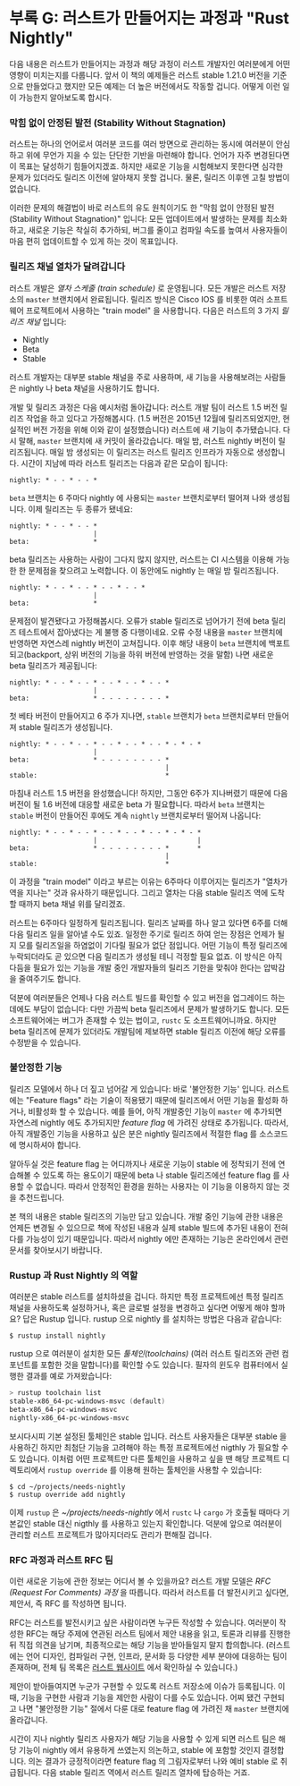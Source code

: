 # 부록 G: 러스트가 만들어지는 과정과 "Rust Nightly"

다음 내용은 러스트가 만들어지는 과정과 해당 과정이
러스트 개발자인 여러분에게 어떤 영향이 미치는지를 다룹니다.
앞서 이 책의 예제들은 러스트 stable 1.21.0 버전을 기준으로
만들었다고 했지만 모든 예제는 더 높은 버전에서도 작동할 겁니다.
어떻게 이런 일이 가능한지 알아보도록 합시다.

### 막힘 없이 안정된 발전 (Stability Without Stagnation)

러스트는 하나의 언어로서 여러분 코드를 여러 방면으로 관리하는 동시에
여러분이 안심하고 위에 무언가 지을 수 있는 단단한 기반을 마련해야 합니다.
언어가 자주 변경된다면 이 목표는 달성하기 힘들어지겠죠. 하지만 새로운
기능을 시험해보지 못한다면 심각한 문제가 있더라도 릴리즈 이전에 알아채지
못할 겁니다. 물론, 릴리즈 이후엔 고칠 방법이 없습니다.

이러한 문제의 해결법이 바로 러스트의 유도 원칙이기도 한
"막힘 없이 안정된 발전(Stability Without Stagnation)" 입니다:
모든 업데이트에서 발생하는 문제를 최소화하고, 새로운 기능은 착실히 추가하되,
버그를 줄이고 컴파일 속도를 높여서 사용자들이 마음 편히 업데이트할 수 있게 하는 것이 목표입니다.

### 릴리즈 채널 열차가 달려갑니다

러스트 개발은 *열차 스케줄 (train schedule)* 로 운영됩니다. 모든 개발은
러스트 저장소의 `master` 브랜치에서 완료됩니다. 릴리즈 방식은 Cisco IOS 를
비롯한 여러 소프트웨어 프로젝트에서 사용하는 "train model" 을 사용합니다.
다음은 러스트의 3 가지 *릴리즈 채널* 입니다:

* Nightly
* Beta
* Stable

러스트 개발자는 대부분 stable 채널을 주로 사용하며,
새 기능을 사용해보려는 사람들은 nightly 나 beta 채널을 사용하기도 합니다.

개발 및 릴리즈 과정은 다음 예시처럼 돌아갑니다: 러스트 개발 팀이 러스트
1.5 버전 릴리즈 작업을 하고 있다고 가정해봅시다. (1.5 버전은 2015년
12월에 릴리즈되었지만, 현실적인 버전 가정을 위해 이와 같이 설정했습니다)
러스트에 새 기능이 추가됐습니다. 다시 말해, `master` 브랜치에 새 커밋이
올라갔습니다. 매일 밤, 러스트 nightly 버전이 릴리즈됩니다. 매일 밤
생성되는 이 릴리즈는 러스트 릴리즈 인프라가 자동으로 생성합니다.
시간이 지남에 따라 러스트 릴리즈는 다음과 같은 모습이 됩니다:

```text
nightly: * - - * - - *
```

`beta` 브랜치는 6 주마다 nightly 에 사용되는
`master` 브랜치로부터 떨어져 나와 생성됩니다.
이제 릴리즈는 두 종류가 됐네요:

```text
nightly: * - - * - - *
                     |
beta:                *
```

beta 릴리즈는 사용하는 사람이 그다지 많지 않지만, 러스트는
CI 시스템을 이용해 가능한 한 문제점을 찾으려고 노력합니다.
이 동안에도 nightly 는 매일 밤 릴리즈됩니다.

```text
nightly: * - - * - - * - - * - - *
                     |
beta:                *
```

문제점이 발견됐다고 가정해봅시다.
오류가 stable 릴리즈로 넘어가기 전에 beta 릴리즈 테스트에서 잡아냈다는 게 불행 중 다행이네요.
오류 수정 내용을 `master` 브랜치에 반영하면 자연스레 nightly 버전이 고쳐집니다.
이후 해당 내용이 `beta` 브랜치에 백포트되고(backport, 상위 버전의 기능을 하위 버전에 반영하는 것을 말함) 나면 새로운 beta 릴리즈가 제공됩니다:

```text
nightly: * - - * - - * - - * - - * - - *
                     |
beta:                * - - - - - - - - *
```

첫 베타 버전이 만들어지고 6 주가 지나면, `stable` 브랜치가
`beta` 브랜치로부터 만들어져 stable 릴리즈가 생성됩니다.

```text
nightly: * - - * - - * - - * - - * - - * - * - *
                     |
beta:                * - - - - - - - - *
                                       |
stable:                                *
```

마침내 러스트 1.5 버전을 완성했습니다! 하지만, 그동안 6주가
지나버렸기 때문에 다음 버전이 될 1.6 버전에 대응할 새로운 beta 가 필요합니다.
따라서 `beta` 브랜치는 `stable` 버전이 만들어진 후에도
계속 `nightly` 브랜치로부터 떨어져 나옵니다:

```text
nightly: * - - * - - * - - * - - * - - * - * - *
                     |                         |
beta:                * - - - - - - - - *       *
                                       |
stable:                                *
```

이 과정을 "train model" 이라고 부르는 이유는 6주마다
이루어지는 릴리즈가 "열차가 역을 지나는" 것과 유사하기 때문입니다.
그리고 열차는 다음 stable 릴리즈 역에 도착할 때까지 beta 채널 위를 달리겠죠.

러스트는 6주마다 일정하게 릴리즈됩니다. 릴리즈 날짜를 하나 알고 있다면
6주를 더해 다음 릴리즈 일을 알아낼 수도 있죠. 일정한 주기로 릴리즈 하여
얻는 장점은 언제가 될지 모를 릴리즈일을 하염없이 기다릴 필요가 없단 점입니다.
어떤 기능이 특정 릴리즈에 누락되더라도 곧 있으면 다음 릴리즈가 생성될 테니
걱정할 필요 없죠. 이 방식은 아직 다듬을 필요가 있는 기능을 개발 중인
개발자들의 릴리즈 기한을 맞춰야 한다는 압박감을 줄여주기도 합니다.

덕분에 여러분들은 언제나 다음 러스트 빌드를 확인할 수 있고 버전을
업그레이드 하는 데에도 부담이 없습니다: 다만 가끔씩 beta 릴리즈에서
문제가 발생하기도 합니다. 모든 소프트웨어에는 버그가 존재할 수 있는
법이고, `rustc` 도 소프트웨어니까요. 하지만 beta 릴리즈에 문제가 있더라도
개발팀에 제보하면 stable 릴리즈 이전에 해당 오류를 수정받을 수 있습니다.

### 불안정한 기능

릴리즈 모델에서 하나 더 짚고 넘어갈 게 있습니다:
바로 '불안정한 기능' 입니다. 러스트에는 "Feature flags" 라는 기술이
적용됐기 때문에 릴리즈에서 어떤 기능을 활성화 하거나, 비활성화 할 수 있습니다.
예를 들어, 아직 개발중인 기능이 `master` 에 추가되면 자연스레 nightly 에도
추가되지만 *feature flag* 에 가려진 상태로 추가됩니다.
따라서, 아직 개발중인 기능을 사용하고 싶은 분은 nightly 릴리즈에서
적절한 flag 를 소스코드에 명시하셔야 합니다.

알아두실 것은 feature flag 는 어디까지나 새로운 기능이
stable 에 정착되기 전에 연습해볼 수 있도록 하는 용도이기 때문에
beta 나 stable 릴리즈에선 feature flag 를 사용할 수 없습니다.
따라서 안정적인 환경을 원하는 사용자는 이 기능을
이용하지 않는 것을 추천드립니다.

본 책의 내용은 stable 릴리즈의 기능만 담고 있습니다. 개발 중인 기능에 관한
내용은 언제든 변경될 수 있으므로 책에 작성된 내용과 실제 stable 빌드에
추가된 내용이 전혀 다를 가능성이 있기 때문입니다. 따라서 nightly 에만
존재하는 기능은 온라인에서 관련 문서를 찾아보시기 바랍니다.

### Rustup 과 Rust Nightly 의 역할

여러분은 stable 러스트를 설치하셨을 겁니다.
하지만 특정 프로젝트에선 특정 릴리즈 채널을 사용하도록 설정하거나, 혹은 글로벌 설정을 변경하고 싶다면 어떻게 해야 할까요? 답은 Rustup 입니다.
rustup 으로 nightly 를 설치하는 방법은 다음과 같습니다:

```text
$ rustup install nightly
```

rustup 으로 여러분이 설치한 모든 *툴체인(toolchains)*
(여러 러스트 릴리즈와 관련 컴포넌트를 포함한 것을 말합니다)를 확인할
수도 있습니다. 필자의 윈도우 컴퓨터에서 실행한 결과를 예로 가져왔습니다:

```powershell
> rustup toolchain list
stable-x86_64-pc-windows-msvc (default)
beta-x86_64-pc-windows-msvc
nightly-x86_64-pc-windows-msvc
```

보시다시피 기본 설정된 툴체인은 stable 입니다. 러스트 사용자들은
대부분 stable 을 사용하긴 하지만 최첨단 기능을 고려해야 하는 특정
프로젝트에선 nigthly 가 필요할 수도 있습니다. 이처럼 어떤 프로젝트만
다른 툴체인을 사용하고 싶을 땐 해당 프로젝트 디렉토리에서
`rustup override` 를 이용해 원하는 툴체인을 사용할 수 있습니다:

```text
$ cd ~/projects/needs-nightly
$ rustup override add nightly
```

이제 `rustup` 은 *~/projects/needs-nightly* 에서
`rustc` 나 `cargo` 가 호출될 때마다 기본값인 stable 대신
nigthly 를 사용하고 있는지 확인합니다. 덕분에 앞으로 여러분이
관리할 러스트 프로젝트가 많아지더라도 관리가 편해질 겁니다.

### RFC 과정과 러스트 RFC 팀

이런 새로운 기능에 관한 정보는 어디서 볼 수 있을까요?
러스트 개발 모델은 *RFC (Request For Comments) 과정* 을 따릅니다.
따라서 러스트를 더 발전시키고 싶다면, 제안서, 즉 RFC 를 작성하면 됩니다.

RFC는 러스트를 발전시키고 싶은 사람이라면 누구든 작성할 수 있습니다.
여러분이 작성한 RFC는 해당 주제에 연관된 러스트 팀에서 제안 내용을 읽고,
토론과 리뷰를 진행한 뒤 직접 의견을 남기며,
최종적으로는 해당 기능을 받아들일지 말지 합의합니다.
(러스트에는 언어 디자인, 컴파일러 구현, 인프라, 문서화 등
다양한 세부 분야에 대응하는 팀이 존재하며, 전체 팀 목록은
[러스트 웹사이트](https://www.rust-lang.org/en-US/team.html)
에서 확인하실 수 있습니다.)

제안이 받아들여지면 누군가 구현할 수 있도록
러스트 저장소에 이슈가 등록됩니다.
이때, 기능을 구현한 사람과 기능을 제안한 사람이 다를 수도 있습니다.
어찌 됐건 구현되고 나면 "불안정한 기능" 절에서 다룬 대로
feature flag 에 가려진 채 `master` 브랜치에 올라갑니다.

시간이 지나 nightly 릴리즈 사용자가 해당 기능을 사용할 수 있게 되면
러스트 팀은 해당 기능이 nightly 에서 유용하게 쓰였는지 의논하고,
stable 에 포함할 것인지 결정합니다.
의논 결과가 긍정적이라면 feature flag 의
그림자로부터 나와 예비 stable 로 취급됩니다.
다음 stable 릴리즈 역에서 러스트 릴리즈 열차에 탑승하는 거죠.
